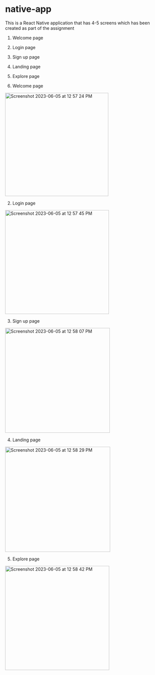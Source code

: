 # native-app

This is a React Native application that has 4-5 screens which has been created as part of the assignment

1. Welcome page
2. Login page
3. Sign up page
4. Landing page
5. Explore page

1. Welcome page
<img width="333" alt="Screenshot 2023-06-05 at 12 57 24 PM" src="https://github.com/Ruchika30/native-app/assets/16018506/615202d6-f849-4d60-a4c0-063783a1cbef">

2. Login page
<img width="335" alt="Screenshot 2023-06-05 at 12 57 45 PM" src="https://github.com/Ruchika30/native-app/assets/16018506/a839a428-e06f-41e7-9102-013d9a51dc62">

3. Sign up page
<img width="338" alt="Screenshot 2023-06-05 at 12 58 07 PM" src="https://github.com/Ruchika30/native-app/assets/16018506/d966ee07-bbe0-4677-9fd5-ced9f4db8841">

4. Landing page
<img width="339" alt="Screenshot 2023-06-05 at 12 58 29 PM" src="https://github.com/Ruchika30/native-app/assets/16018506/27556842-5c7e-49e7-8ba6-60dddcc99c8e">

5. Explore page
<img width="336" alt="Screenshot 2023-06-05 at 12 58 42 PM" src="https://github.com/Ruchika30/native-app/assets/16018506/d0671084-9472-4307-9039-0dce3cee80b5">
